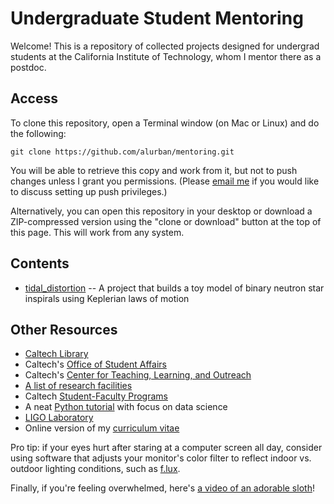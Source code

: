 Undergraduate Student Mentoring
===============================

Welcome! This is a repository of collected projects designed for undergrad students at the California Institute of Technology, whom I mentor there as a postdoc.

Access
------

To clone this repository, open a Terminal window (on Mac or Linux) and do the following:

```
git clone https://github.com/alurban/mentoring.git
```

You will be able to retrieve this copy and work from it, but not to push changes unless I grant you permissions. (Please [email me](mailto:aurban@ligo.caltech.edu) if you would like to discuss setting up push privileges.)

Alternatively, you can open this repository in your desktop or download a ZIP-compressed version using the "clone or download" button at the top of this page. This will work from any system.

Contents
--------

* [tidal_distortion](https://github.com/alurban/mentoring/tree/master/tidal_distortion) -- A project that builds a toy model of binary neutron star inspirals using Keplerian laws of motion

Other Resources
---------------

* [Caltech Library](http://library.caltech.edu)
* Caltech's [Office of Student Affairs](http://www.studaff.caltech.edu)
* Caltech's [Center for Teaching, Learning, and Outreach](http://teachlearn.caltech.edu)
* [A list of research facilities](https://www.caltech.edu/content/research-facilities)
* Caltech [Student-Faculty Programs](http://sfp.caltech.edu)
* A neat [Python tutorial](https://www.learnpython.org) with focus on data science
* [LIGO Laboratory](http://ligo.caltech.edu)
* Online version of my [curriculum vitae](http://alurban.github.io/)

Pro tip: if your eyes hurt after staring at a computer screen all day, consider using software that adjusts your monitor's color filter to reflect indoor vs. outdoor lighting conditions, such as [f.lux](https://justgetflux.com).

Finally, if you're feeling overwhelmed, here's [a video of an adorable sloth](https://youtu.be/DkmrWY5zYbA)!
